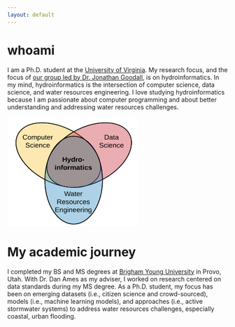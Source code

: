 ```yaml
---
layout: default
---
```

# whoami
I am a Ph.D. student at the [University of Virginia](http://www.virginia.edu). My research focus, and the focus of [our group led by Dr. Jonathan Goodall](https://uvahydroinformatics.org), is on hydroinformatics. In my mind, hydroinformatics is the intersection of computer science, data science, and water resources engineering. I love studying hydroinformatics because I am passionate about computer programming and about better understanding and addressing water resources challenges. 

<img src="/assets/hydroinformatics.png" width="300" height="250"/>

# My academic journey
I completed my BS and MS degrees at [Brigham Young University](https://www.byu.edu) in Provo, Utah. With Dr. Dan Ames as my adviser, I worked on research centered on data standards during my MS degree. As a Ph.D. student, my focus has been on emerging datasets (i.e., citizen science and crowd-sourced), models (i.e., machine learning models), and approaches (i.e., active stormwater systems) to address water resources challenges, especially coastal, urban flooding.

